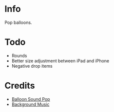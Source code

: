# Info

Pop balloons.

# Todo

 * Rounds
 * Better size adjustment between iPad and iPhone
 * Negative drop items

# Credits

 * [Balloon Sound Pop](http://soundbible.com/1522-Balloon-Popping.html)
 * [Background Music](http://www.raywenderlich.com/352/how-to-make-a-simple-iphone-game-with-cocos2d-tutorial)

